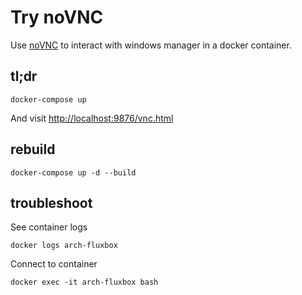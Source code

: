 # Try noVNC

Use [noVNC](https://novnc.com) to interact with windows manager in a docker
container.

## tl;dr

    docker-compose up

And visit <http://localhost:9876/vnc.html>

## rebuild

    docker-compose up -d --build

## troubleshoot

See container logs

    docker logs arch-fluxbox

Connect to container

    docker exec -it arch-fluxbox bash
